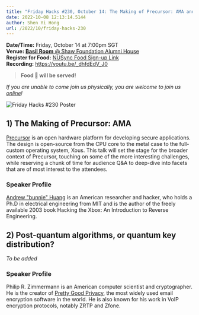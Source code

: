 ```yaml
---
title: "Friday Hacks #230, October 14: The Making of Precursor: AMA and Post-quantum algorithms, or quantum key distribution?"
date: 2022-10-08 12:13:14.5144
author: Shen Yi Hong
url: /2022/10/friday-hacks-230
---
```


**Date/Time:** Friday, October 14 at 7:00pm SGT<br />
**Venue:** [**Basil Room** @ Shaw Foundation Alumni House](https://goo.gl/maps/V1U2CYeW4Ct6Hu6g9)<br />
**Register for Food:** [NUSync Food Sign-up Link](https://nus.campuslabs.com/engage/submitter/form/start/562905)<br />
**Recording:** https://youtu.be/_dhfdEdV_J0

> **Food 🍕 will be served!**

_If you are unable to come join us physically, you are welcome to join us [online](https://nus-sg.zoom.us/j/83482473723?pwd=TW5nWitzRFlhOWdLaEVKYlVGMjJDdz09)!_

<img src="/img/2022/fh/230.jpg" alt="Friday Hacks #230 Poster" /><br />

## 1) The Making of Precursor: AMA

[Precursor](https://www.bunniestudios.com/blog/?p=5921) is an open hardware platform for developing secure applications. The design is open-source from the CPU core to the metal case to the full-custom operating system, Xous. This talk will set the stage for the broader context of Precursor, touching on some of the more interesting challenges, while reserving a chunk of time for audience Q&A to deep-dive into facets that are of most interest to the attendees.

### Speaker Profile

[Andrew "bunnie" Huang](https://www.bunniestudios.com/) is an American researcher and hacker, who holds a Ph.D in electrical engineering from MIT and is the author of the freely available 2003 book Hacking the Xbox: An Introduction to Reverse Engineering.

## 2) Post-quantum algorithms, or quantum key distribution?

_To be added_

### Speaker Profile

Philip R. Zimmermann is an American computer scientist and cryptographer. He is the creator of [Pretty Good Privacy](https://en.wikipedia.org/wiki/Pretty_Good_Privacy), the most widely used email encryption software in the world. He is also known for his work in VoIP encryption protocols, notably ZRTP and Zfone.
